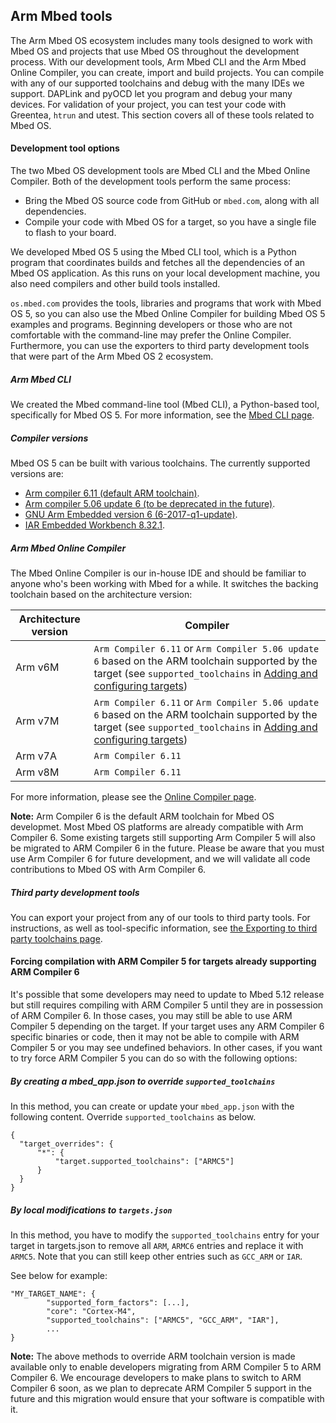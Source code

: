 ## Arm Mbed tools

The Arm Mbed OS ecosystem includes many tools designed to work with Mbed OS and projects that use Mbed OS throughout the development process. With our development tools, Arm Mbed CLI and the Arm Mbed Online Compiler, you can create, import and build projects. You can compile with any of our supported toolchains and debug with the many IDEs we support. DAPLink and pyOCD let you program and debug your many devices. For validation of your project, you can test your code with Greentea, `htrun` and utest. This section covers all of these tools related to Mbed OS.

#### Development tool options

The two Mbed OS development tools are Mbed CLI and the Mbed Online Compiler. Both of the development tools perform the same process:

- Bring the Mbed OS source code from GitHub or `mbed.com`, along with all dependencies.
- Compile your code with Mbed OS for a target, so you have a single file to flash to your board.

We developed Mbed OS 5 using the Mbed CLI tool, which is a Python program that coordinates builds and fetches all the dependencies of an Mbed OS application. As this runs on your local development machine, you also need compilers and other build tools installed.

`os.mbed.com` provides the tools, libraries and programs that work with Mbed OS 5, so you can also use the Mbed Online Compiler for building Mbed OS 5 examples and programs. Beginning developers or those who are not comfortable with the command-line may prefer the Online Compiler. Furthermore, you can use the exporters to third party development tools that were part of the Arm Mbed OS 2 ecosystem.

##### Arm Mbed CLI

We created the Mbed command-line tool (Mbed CLI), a Python-based tool, specifically for Mbed OS 5. For more information, see the [Mbed CLI page](../tools/developing-mbed-cli.html).

##### Compiler versions

Mbed OS 5 can be built with various toolchains. The currently supported versions are:

- [Arm compiler 6.11 (default ARM toolchain)](https://developer.arm.com/products/software-development-tools/compilers/arm-compiler/downloads/version-6).
- [Arm compiler 5.06 update 6 (to be deprecated in the future)](https://developer.arm.com/products/software-development-tools/compilers/arm-compiler-5/downloads).
- [GNU Arm Embedded version  6 (6-2017-q1-update)](https://developer.arm.com/open-source/gnu-toolchain/gnu-rm/downloads).
- [IAR Embedded Workbench 8.32.1](https://www.iar.com/iar-embedded-workbench/tools-for-arm/arm-cortex-m-edition/).

##### Arm Mbed Online Compiler

The Mbed Online Compiler is our in-house IDE and should be familiar to anyone who's been working with Mbed for a while. It switches the backing toolchain based on the architecture version:

| Architecture version | Compiler |
|----                  |----           |
| Arm v6M       | `Arm Compiler 6.11` or `Arm Compiler 5.06 update 6` based on the ARM toolchain supported by the target (see `supported_toolchains` in [Adding and configuring targets](../reference/configuration/mbed_targets.html#)) |
| Arm v7M       | `Arm Compiler 6.11` or `Arm Compiler 5.06 update 6` based on the ARM toolchain supported by the target (see `supported_toolchains` in [Adding and configuring targets](../reference/configuration/mbed_targets.html#)) |
| Arm v7A       | `Arm Compiler 6.11` |
| Arm v8M       | `Arm Compiler 6.11` |

For more information, please see the [Online Compiler page](developing-mbed-online-compiler.html).

<span class="note"> **Note:** Arm Compiler 6 is the default ARM toolchain for Mbed OS developmet. Most Mbed OS platforms are already compatible with Arm Compiler 6. Some existing targets still supporting Arm Compiler 5 will also be migrated to ARM Compiler 6 in the future. Please be aware that you must use Arm Compiler 6 for future development, and we will validate all code contributions to Mbed OS with Arm Compiler 6. </span>

##### Third party development tools

You can export your project from any of our tools to third party tools. For instructions, as well as tool-specific information, see [the Exporting to third party toolchains page](exporting.html).

#### Forcing compilation with ARM Compiler 5 for targets already supporting ARM Compiler 6

It's possible that some developers may need to update to Mbed 5.12 release but still requires compiling with ARM Compiler 5 until they are in possession of ARM Compiler 6.
In those cases, you may still be able to use ARM Compiler 5 depending on the target. If your target uses any ARM Compiler 6 specific binaries or code, then it may not
be able to compile with ARM Compiler 5 or you may see undefined behaviors. In other cases, if you want to try force ARM Compiler 5 you can do so with the following options:

##### By creating a mbed_app.json to override `supported_toolchains`

In this method, you can create or update your `mbed_app.json` with the following content. Override `supported_toolchains` as below.

```
{
  "target_overrides": {
      "*": {
          "target.supported_toolchains": ["ARMC5"]
      }
  }
}
```

##### By local modifications to `targets.json`

In this method, you have to modify the `supported_toolchains` entry for your target in targets.json to remove all `ARM`, `ARMC6` entries and replace it with `ARMC5`. Note that you can still keep other entries such as `GCC_ARM` or `IAR`.

See below for example:
```
"MY_TARGET_NAME": {
        "supported_form_factors": [...],
        "core": "Cortex-M4",
        "supported_toolchains": ["ARMC5", "GCC_ARM", "IAR"],
        ...
}
```

<span class="note"> **Note:** The above methods to override ARM toolchain version is made available only to enable developers migrating from ARM Compiler 5 to ARM Compiler 6. We encourage developers to make plans to switch to ARM Compiler 6 soon, as we plan to deprecate ARM Compiler 5 support in the future and this migration would ensure that your software is compatible with it. </span>
